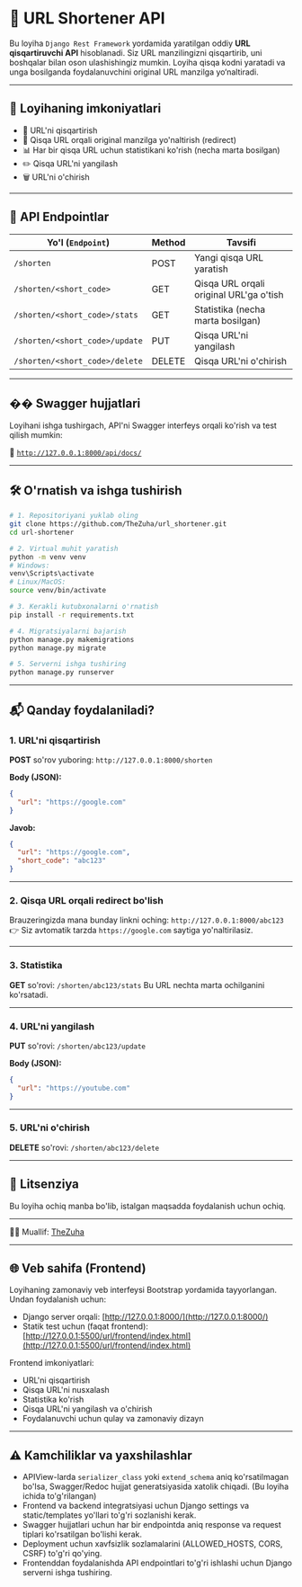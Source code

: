 # 🔗 URL Shortener API

Bu loyiha `Django Rest Framework` yordamida yaratilgan oddiy **URL qisqartiruvchi API** hisoblanadi. Siz URL manzilingizni qisqartirib, uni boshqalar bilan oson ulashishingiz mumkin. Loyiha qisqa kodni yaratadi va unga bosilganda foydalanuvchini original URL manzilga yo‘naltiradi.

---

## 📌 Loyihaning imkoniyatlari

* 🔗 URL'ni qisqartirish
* 🔁 Qisqa URL orqali original manzilga yo'naltirish (redirect)
* 📊 Har bir qisqa URL uchun statistikani ko'rish (necha marta bosilgan)
* ✏️ Qisqa URL'ni yangilash
* 🗑️ URL'ni o'chirish

---

## 📁 API Endpointlar

| Yo'l (`Endpoint`)              | Method | Tavsifi                                 |
| ------------------------------ | ------ | --------------------------------------- |
| `/shorten`                     | POST   | Yangi qisqa URL yaratish                |
| `/shorten/<short_code>`                | GET    | Qisqa URL orqali original URL'ga o'tish |
| `/shorten/<short_code>/stats`  | GET    | Statistika (necha marta bosilgan)       |
| `/shorten/<short_code>/update` | PUT    | Qisqa URL'ni yangilash                  |
| `/shorten/<short_code>/delete` | DELETE | Qisqa URL'ni o'chirish                  |

---

## �� Swagger hujjatlari

Loyihani ishga tushirgach, API'ni Swagger interfeys orqali ko'rish va test qilish mumkin:

📍 [`http://127.0.0.1:8000/api/docs/`](http://127.0.0.1:8000/api/docs/)

---

## 🛠 O'rnatish va ishga tushirish

```bash
# 1. Repositoriyani yuklab oling
git clone https://github.com/TheZuha/url_shortener.git
cd url-shortener

# 2. Virtual muhit yaratish
python -m venv venv
# Windows:
venv\Scripts\activate
# Linux/MacOS:
source venv/bin/activate

# 3. Kerakli kutubxonalarni o'rnatish
pip install -r requirements.txt

# 4. Migratsiyalarni bajarish
python manage.py makemigrations
python manage.py migrate

# 5. Serverni ishga tushiring
python manage.py runserver
```

---

## 📬 Qanday foydalaniladi?

### 1. URL'ni qisqartirish

**POST** so'rov yuboring:
`http://127.0.0.1:8000/shorten`

**Body (JSON):**

```json
{
  "url": "https://google.com"
}
```

**Javob:**

```json
{
  "url": "https://google.com",
  "short_code": "abc123"
}
```

---

### 2. Qisqa URL orqali redirect bo'lish

Brauzeringizda mana bunday linkni oching:
`http://127.0.0.1:8000/abc123`
👉 Siz avtomatik tarzda `https://google.com` saytiga yo'naltirilasiz.

---

### 3. Statistika

**GET** so'rovi:
`/shorten/abc123/stats`
Bu URL nechta marta ochilganini ko'rsatadi.

---

### 4. URL'ni yangilash

**PUT** so'rovi:
`/shorten/abc123/update`

**Body (JSON):**

```json
{
  "url": "https://youtube.com"
}
```

---

### 5. URL'ni o'chirish

**DELETE** so'rovi:
`/shorten/abc123/delete`

---

## 🧾 Litsenziya

Bu loyiha ochiq manba bo'lib, istalgan maqsadda foydalanish uchun ochiq.

---

👨‍💻 Muallif: [TheZuha](https://github.com/TheZuha)

---

## 🌐 Veb sahifa (Frontend)

Loyihaning zamonaviy veb interfeysi Bootstrap yordamida tayyorlangan. Undan foydalanish uchun:

- Django server orqali: [http://127.0.0.1:8000/](http://127.0.0.1:8000/)
- Statik test uchun (faqat frontend): [http://127.0.0.1:5500/url/frontend/index.html](http://127.0.0.1:5500/url/frontend/index.html)

Frontend imkoniyatlari:
- URL'ni qisqartirish
- Qisqa URL'ni nusxalash
- Statistika ko'rish
- Qisqa URL'ni yangilash va o'chirish
- Foydalanuvchi uchun qulay va zamonaviy dizayn

---

## ⚠️ Kamchiliklar va yaxshilashlar

- APIView-larda `serializer_class` yoki `extend_schema` aniq ko'rsatilmagan bo'lsa, Swagger/Redoc hujjat generatsiyasida xatolik chiqadi. (Bu loyiha ichida to'g'rilangan)
- Frontend va backend integratsiyasi uchun Django settings va static/templates yo'llari to'g'ri sozlanishi kerak.
- Swagger hujjatlari uchun har bir endpointda aniq response va request tiplari ko'rsatilgan bo'lishi kerak.
- Deployment uchun xavfsizlik sozlamalarini (ALLOWED_HOSTS, CORS, CSRF) to'g'ri qo'ying.
- Frontenddan foydalanishda API endpointlari to'g'ri ishlashi uchun Django serverni ishga tushiring.

